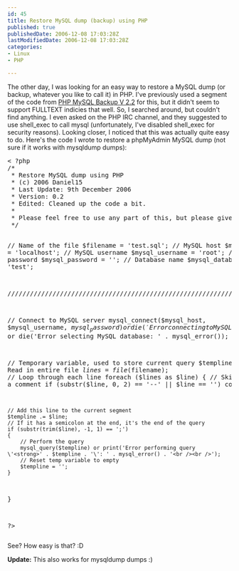 ```yaml
---
id: 45
title: Restore MySQL dump (backup) using PHP
published: true
publishedDate: 2006-12-08 17:03:28Z
lastModifiedDate: 2006-12-08 17:03:28Z
categories:
- Linux
- PHP

---
```


<p>The other day, I was looking for an easy way to restore a MySQL dump (or backup, whatever you like to call it) in PHP. I've previously used a segment of the code from <a href="http://www.absoft-my.com/pondok/backup.php">PHP MySQL Backup V 2.2</a> for this, but it didn't seem to support FULLTEXT indicies that well. So, I searched around, but couldn't find anything. I even asked on the PHP IRC channel, and they suggested to use shell_exec to call mysql (unfortunately, I've disabled shell_exec for  security reasons). Looking closer, I noticed that this was actually quite easy to do. <!--more-->Here's the code I wrote to restore a phpMyAdmin MySQL dump (not sure if it works with mysqldump dumps):</p>
<p><pre class="brush: php">
< ?php
/*
 * Restore MySQL dump using PHP
 * (c) 2006 Daniel15
 * Last Update: 9th December 2006
 * Version: 0.2
 * Edited: Cleaned up the code a bit. 
 *
 * Please feel free to use any part of this, but please give me some credit :-)
 */
 
// Name of the file
$filename = 'test.sql';
// MySQL host
$mysql_host = 'localhost';
// MySQL username
$mysql_username = 'root';
// MySQL password
$mysql_password = '';
// Database name
$mysql_database = 'test';

//////////////////////////////////////////////////////////////////////////////////////////////

// Connect to MySQL server
mysql_connect($mysql_host, $mysql_username, $mysql_password) or die('Error connecting to MySQL server: ' . mysql_error());
// Select database
mysql_select_db($mysql_database) or die('Error selecting MySQL database: ' . mysql_error());

// Temporary variable, used to store current query
$templine = '';
// Read in entire file
$lines = file($filename);
// Loop through each line
foreach ($lines as $line)
{
	// Skip it if it's a comment
	if (substr($line, 0, 2) == '--' || $line == '')
		continue;

	// Add this line to the current segment
	$templine .= $line;
	// If it has a semicolon at the end, it's the end of the query
	if (substr(trim($line), -1, 1) == ';')
	{
		// Perform the query
		mysql_query($templine) or print('Error performing query \'<strong>' . $templine . '\': ' . mysql_error() . '<br /><br />');
		// Reset temp variable to empty
		$templine = '';
	}
}

?>
</pre></p>
<p>See? How easy is that? :D</p>
<p><strong>Update:</strong> This also works for mysqldump dumps :)</p>

